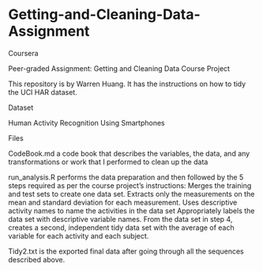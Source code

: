 # Getting-and-Cleaning-Data-Assignment
Coursera

Peer-graded Assignment: Getting and Cleaning Data Course Project

This repository is by Warren Huang. It has the instructions on how to tidy the UCI HAR dataset.

Dataset

Human Activity Recognition Using Smartphones

Files

CodeBook.md a code book that describes the variables, the data, and any transformations or work that I performed to clean up the data

run_analysis.R performs the data preparation and then followed by the 5 steps required as per the course project’s instructions:
  Merges the training and test sets to create one data set.
  Extracts only the measurements on the mean and standard deviation for each measurement.
  Uses descriptive activity names to name the activities in the data set
  Appropriately labels the data set with descriptive variable names.
  From the data set in step 4, creates a second, independent tidy data set with the average of each variable for each activity and each subject.

Tidy2.txt is the exported final data after going through all the sequences described above.
